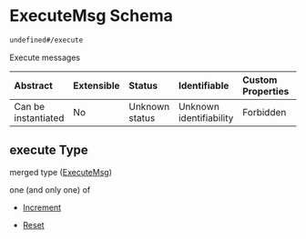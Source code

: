 # ExecuteMsg Schema

```txt
undefined#/execute
```

Execute messages

| Abstract            | Extensible | Status         | Identifiable            | Custom Properties | Additional Properties | Access Restrictions | Defined In                                                           |
| :------------------ | :--------- | :------------- | :---------------------- | :---------------- | :-------------------- | :------------------ | :------------------------------------------------------------------- |
| Can be instantiated | No         | Unknown status | Unknown identifiability | Forbidden         | Allowed               | none                | [cw-template.json\*](schema/cw-template.json "open original schema") |

## execute Type

merged type ([ExecuteMsg](cw-template-executemsg.md))

one (and only one) of

* [Increment](cw-template-executemsg-oneof-increment.md "check type definition")

* [Reset](cw-template-executemsg-oneof-reset.md "check type definition")
